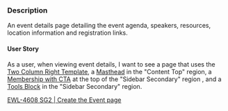 ### Description
An event details page detailing the event agenda, speakers, resources, location information and registration links.

#### User Story
As a user, when viewing event details, I want to see a page that uses the [Two Column Right Template](/?p=templates-two-column-right), a [Masthead](/?p=organisms-masthead) in the "Content Top" region, a [Membership with CTA](/?p=organisms-membership-with-cta) at the top of the "Sidebar Secondary" region , and a [Tools Block](/?p=molecules-tools-list) in the "Sidebar Secondary" region.

[EWL-4608 SG2 | Create the Event page](https://issues.ama-assn.org/browse/EWL-4608)
